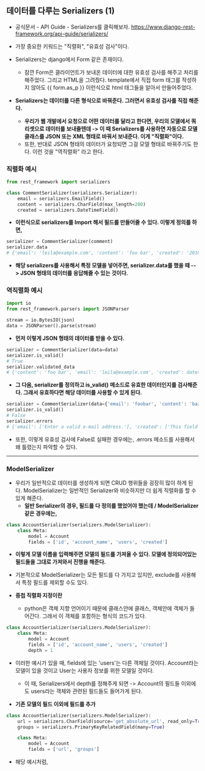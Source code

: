 ## 데이터를 다루는 Serializers (1)
- 공식문서 - API Guide - Serializers를 클릭해보자. https://www.django-rest-framework.org/api-guide/serializers/
- 가장 중요한 키워드는 "직렬화", "유효성 검사"이다. 
- Serializers는 django에서 Form 같은 존재이다. 
  - 잠깐 Form은 클라이언트가 보내온 데이터에 대한 유효성 검사를 해주고 처리를 해주었다. 그리고 HTML을 그려줬다. template에서 직접 form 태그를 작성하지 않아도 {{ form.as_p }} 이런식으로 html 
    태그들을 알아서 만들어주었다. 
    
- **Serializers는 데이터를 다른 형식으로 바꿔준다. 그러면서 유효성 검사를 직접 해준다.** 
  - **우리가 웹 개발에서 요청으로 어떤 데이터를 달라고 한다면, 우리의 모델에서 쿼리셋으로 데이터를 보내줄텐데 -> 이 때 Serializers를 사용하면 자동으로 모델 클래스를 JSON 또는 XML 형태로 바꿔서 보내준다. 이게 "직렬화"이다.**
  - 또한, 반대로 JSON 형태의 데이터가 요청되면 그걸 모델 형태로 바꿔주기도 한다. 이런 것을 "역직렬화" 라고 한다.


### 직렬화 예시
```python
from rest_framework import serializers

class CommentSerializer(serializers.Serializer):
    email = serializers.EmailField()
    content = serializers.CharField(max_length=200)
    created = serializers.DateTimeField()
```

- **이런식으로 serializers를 Import 해서 필드를 만들어줄 수 있다. 이렇게 정의를 하면,**

```python
serializer = CommentSerializer(comment)
serializer.data
# {'email': 'leila@example.com', 'content': 'foo bar', 'created': '2016-01-27T15:17:10.375877'}
```

- **해당 serializers를 사용해서 특정 모델을 넣어주면, serializer.data를 했을 때 --> JSON 형태의 데이터를 응답해줄 수 있는 것이다.**


### 역직렬화 예시
```python
import io
from rest_framework.parsers import JSONParser

stream = io.BytesIO(json)
data = JSONParser().parse(stream)
```

- **먼저 이렇게 JSON 형태의 데이터를 받을 수 있다.** 

```python
serializer = CommentSerializer(data=data)
serializer.is_valid()
# True
serializer.validated_data
# {'content': 'foo bar', 'email': 'leila@example.com', 'created': datetime.datetime(2012, 08, 22, 16, 20, 09, 822243)}
```

- **그 다음, serializer를 정의하고 is_valid() 메소드로 유효한 데이터인지를 검사해준다. 그래서 유효하다면 해당 데이터를 사용할 수 있게 된다.** 

```python
serializer = CommentSerializer(data={'email': 'foobar', 'content': 'baz'})
serializer.is_valid()
# False
serializer.errors
# {'email': ['Enter a valid e-mail address.'], 'created': ['This field is required.']}
```

- 또한, 이렇게 유효성 검사에 False로 실패한 경우에는, .errors 메소드를 사용해서 왜 틀렸는지 파악할 수 있다. 

* * * 

### ModelSerializer
- 우리가 일반적으로 데이터를 생성하게 되면 CRUD 행위들을 굉장히 많이 하게 된다. ModelSerializer는 일반적인 Serializer와 비슷하지만 더 쉽게 직렬화를 할 수 있게 해준다.
  - **일반 Serializer의 경우, 필드를 다 정의를 했었어야 했는데 / ModelSerializer 같은 경우에는,**

```python
class AccountSerializer(serializers.ModelSerializer):
    class Meta:
        model = Account
        fields = ['id', 'account_name', 'users', 'created']
```

- **이렇게 모델 이름을 입력해주면 모델의 필드를 가져올 수 있다. 모델에 정의되어있는 필드들을 그대로 가져와서 진행을 해준다.**
- 기본적으로 ModelSerializer는 모든 필드를 다 가지고 있지만, exclude를 사용해서 특정 필드를 제외할 수도 있다. 


- **중첩 직렬화 지정이란**
  - python은 객체 지향 언어이기 때문에 클래스안에 클래스, 객체안에 객체가 들어간다. 그래서 이 객체를 포함하는 형식의 코드가 있다. 

```python
class AccountSerializer(serializers.ModelSerializer):
    class Meta:
        model = Account
        fields = ['id', 'account_name', 'users', 'created']
        depth = 1
 ```
 
 - 이러한 예시가 있을 때, fields에 있는 'users'는 다른 객체일 것이다. Account라는 모델이 있을 것이고 User는 사용자 정보를 위한 모델일 것이다. 
   - 이 때, Serializers에서 depth를 정해주게 되면 -> Account의 필드들 이외에도 users라는 객체와 관련된 필드들도 들어가게 된다. 


- **기존 모델의 필드 이외에 필드를 추가**
```python
class AccountSerializer(serializers.ModelSerializer):
    url = serializers.CharField(source='get_absolute_url', read_only=True)
    groups = serializers.PrimaryKeyRelatedField(many=True)

    class Meta:
        model = Account
        fields = ['url', 'groups']
```

- 해당 예시처럼, 
